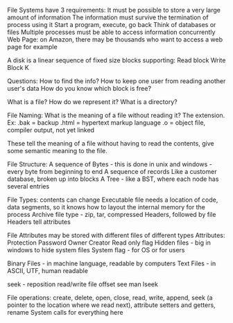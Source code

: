 File Systems have 3 requirements:
It must be possible to store a very large amount of information
The information must survive the termination of process using it
	Start a program, execute, go back
		Think of databases or files
Multiple processes must be able to access information concurrently
	Web Page: on Amazon, there may be thousands who want to access a web page for example

A disk is a linear sequence of fixed size blocks supporting:
		Read block
	Write Block K

Questions:
How to find the info?
How to keep one user from reading another user's data
How do you know which block is free?

What is a file? How do we represent it?
What is a directory?

File Naming:
What is the meaning of a file without reading it? The extension.
Ex: 
.bak = backup
.html = hypertext markup language 
.o = object file, compiler output, not yet linked

These tell the meaning of a file without having to read the contents, give some semantic meaning to the file. 



File Structure:
A sequence of Bytes - this is done in unix and windows - every byte from beginning to end
A sequence of records
	Like a customer database, broken up into blocks
A Tree - like a BST, where each node has several entries

File Types: contents can change
Executable file needs a location of code, data segments, so it knows how to layout the internal memory for the process
Archive file type - zip, tar, compressed 
	Headers, followed by file
		Headers tell attributes

File Attributes may be stored with different files of different types
	Attributes:
		Protection
		Password
		Owner
		Creator
		Read only flag
		Hidden files - big in windows to hide system files
		System flag - for OS or for users

Binary Files - in machine language, readable by computers
Text Files - in ASCII, UTF, human readable

seek - reposition read/write file offset
	see man lseek

File operations: create, delete, open, close, read, write, append, seek (a pointer to the location where we read next), attribute setters and getters, rename
	System calls for everything here


